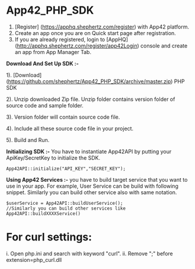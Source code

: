 App42_PHP_SDK
=================

1. [Register] (https://apphq.shephertz.com/register) with App42 platform.
2. Create an app once you are on Quick start page after registration.
3. If you are already registered, login to [AppHQ] (http://apphq.shephertz.com/register/app42Login) console and create an app from App Manager Tab.

__Download And Set Up SDK :-__

1). [Download] (https://github.com/shephertz/App42_PHP_SDK/archive/master.zip) PHP SDK

2). Unzip downloaded Zip file. Unzip folder contains version folder of source code and sample folder.

3). Version folder will contain source code file.

4). Include all these source code file in your project.
 
5). Build and Run.

__Initializing SDK :-__
You have to instantiate App42API by putting your ApiKey/SecretKey to initialize the SDK.

```
App42API::initialize("API_KEY","SECRET_KEY"); 
```

__Using App42 Services :-__
 you have to build target service that you want to use in your app. For example, User Service can be build with following snippet. Similarly you can build other service also with same notation.
 
```
$userService = App42API::buildUserService(); 
//Similarly you can build other services like App42API::buildXXXXService()
```

# For curl settings: # 
i. Open php.ini and search with keyword "curl".
ii. Remove ";" before extension=php_curl.dll
